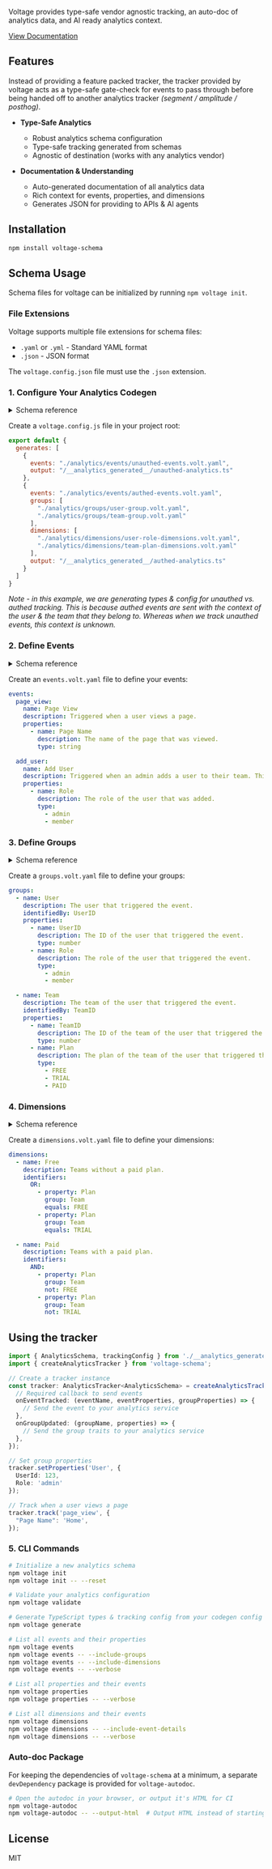 Voltage provides type-safe vendor agnostic tracking, an auto-doc of analytics data, and AI ready analytics context.

[View Documentation](https://voltage-schema.com/)

## Features

Instead of providing a feature packed tracker, the tracker provided by voltage acts as a type-safe gate-check for events to pass through before being handed off to another analytics tracker _(segment / amplitude / posthog)_.

- **Type-Safe Analytics**
  - Robust analytics schema configuration
  - Type-safe tracking generated from schemas
  - Agnostic of destination (works with any analytics vendor)

- **Documentation & Understanding**
  - Auto-generated documentation of all analytics data
  - Rich context for events, properties, and dimensions
  - Generates JSON for providing to APIs & AI agents

## Installation

```bash
npm install voltage-schema
```

## Schema Usage

Schema files for voltage can be initialized by running ```npm voltage init```.

### File Extensions

Voltage supports multiple file extensions for schema files:
- `.yaml` or `.yml` - Standard YAML format
- `.json` - JSON format

The `voltage.config.json` file must use the `.json` extension.

### 1. Configure Your Analytics Codegen

<details>

<summary>Schema reference</summary>

#### Codegen Config

| Field | Type | Required | Description |
| --- | --- | --- | --- |
| events | string | yes | The path to the events file that types & tracking config will be generated from. |
| groups | string[] | no | The path to all of the groups file(s) that exist for the events being tracked. If an event is not tracked with a group, then that event should be a part of a codegen config that does not include the group. |
| dimensions | string[] | no | The path to all of the dimension file(s) that exist for the events being tracked. If a dimension is identified by a group, then that group must be included in the codegen config with the dimension. |
| output | string | yes | The file path to write the generated types & tracking config to. When this file path ends in .ts, typescript types are generated. When it ends in ".js", no types are generated.  |
| disableComments | boolean | no | By default, event, property, & group descriptions are added as jsDoc style comments on their generated types & tracking configs. |
| eventKeyPropertyName | string | no | The name of the property that will be auto-generated to store the event key. Defaults to 'Event Key' if not specified. This property will be added to all events with a defaultValue set to the event's key. |

</details>

Create a `voltage.config.js` file in your project root:

```javascript
export default {
  generates: [
    {
      events: "./analytics/events/unauthed-events.volt.yaml",
      output: "/__analytics_generated__/unauthed-analytics.ts"
    },
    {
      events: "./analytics/events/authed-events.volt.yaml",
      groups: [
        "./analytics/groups/user-group.volt.yaml",
        "./analytics/groups/team-group.volt.yaml"
      ],
      dimensions: [
        "./analytics/dimensions/user-role-dimensions.volt.yaml",
        "./analytics/dimensions/team-plan-dimensions.volt.yaml"
      ],
      output: "/__analytics_generated__/authed-analytics.ts"
    }
  ]
}
```

_Note - in this example, we are generating types & config for unauthed vs. authed tracking. This is because authed events are sent with the context of the user & the team that they belong to. Whereas when we track unauthed events, this context is unknown._

### 2. Define Events

<details>

<summary>Schema reference</summary>

#### Event

| Field | Type | Required | Description |
| --- | --- | --- | --- |
| name | string | yes | The name of the event. |
| description | string | no | Describe the context of the event. |
| dimensions | { included: string[], excluded: string[] } | no | The dimensions that the event exists in. When dimensions are not set, the event will be auto-associated with each dimension. When included, an event only exists in the supplied dimensions. When excluded, an event exists in all dimensions except for the supplied dimensions. |
| passthrough | boolean | no | Allow arbitrary properties to be tracked with the event. |
| properties | Property[] | no | The properties to track with the event. All properties are required unless marked as optional. Unlisted properties will be disallowed unless passthrough is enabled. |

#### Property

| Field | Type | Required | Description |
| --- | --- | --- | --- |
| name | string | yes | The name of the property. |
| description | string | no | Describe the context of the property. |
| type | string, string[], boolean, Boolean[], number, number[], oneOf | yes | The expected typescript type for the property value. |
| defaultValue | any | no | The static property value to be tracked with the event. |
| optional | boolean | no | Mark the property as optional when tracking the event. Note that properties are required by default. |

</details>

Create an `events.volt.yaml` file to define your events:

```yaml
events:
  page_view:
    name: Page View
    description: Triggered when a user views a page.
    properties:
      - name: Page Name
        description: The name of the page that was viewed.
        type: string

  add_user:
    name: Add User
    description: Triggered when an admin adds a user to their team. This requires a paid plan.
    properties:
      - name: Role
        description: The role of the user that was added.
        type:
          - admin
          - member
```

### 3. Define Groups

<details>

<summary>Schema reference</summary>

#### Group

| Field | Type | Required | Description |
| --- | --- | --- | --- |
| name | string | yes | The name of the group. |
| description | string | no | Describe the context of the group. |
| identifiedBy | string | no | The property that the group is identified by. |
| passthrough | boolean | no | Allow arbitrary properties to be set on the group. |
| properties | Property[] | no | The properties to set on the group. All properties are required unless marked as optional. Unlisted properties will be disallowed unless passthrough is enabled. |

#### Property

| Field | Type | Required | Description |
| --- | --- | --- | --- |
| name | string | yes | The name of the property. |
| description | string | no | Describe the context of the property. |
| type | string, string[], boolean, Boolean[], number, number[], oneOf | yes | The expected typescript type for the property value. |
| defaultValue | any | no | The static property value to be tracked with the event. |
| optional | boolean | no | Mark the property as optional when tracking the event. Note that properties are required by default. |

</details>

Create a `groups.volt.yaml` file to define your groups:

```yaml
groups:
  - name: User
    description: The user that triggered the event.
    identifiedBy: UserID
    properties:
      - name: UserID
        description: The ID of the user that triggered the event.
        type: number
      - name: Role
        description: The role of the user that triggered the event.
        type:
          - admin
          - member

  - name: Team
    description: The team of the user that triggered the event.
    identifiedBy: TeamID
    properties:
      - name: TeamID
        description: The ID of the team of the user that triggered the event.
        type: number
      - name: Plan
        description: The plan of the team of the user that triggered the event.
        type:
          - FREE
          - TRIAL
          - PAID
```

### 4. Dimensions

<details>

<summary>Schema reference</summary>

#### Dimension

| Field | Type | Required | Description |
| --- | --- | --- | --- |
| name | string | yes | The name of the dimension. |
| description | string | no | Describe the context of the dimension. |
| identifiers | DimensionIdentifier[] | yes | The property filters used to identify which users belong in the dimension. |

#### Dimension Identifier

| Field | Type | Required | Description |
| --- | --- | --- | --- |
| property | string | yes | The group property to target for identifying the dimension. |
| group | string | yes | The group to read the property from for identifying the dimension. |
| equals | string, number, boolean | no | Filter for groups where the property matches the given value. |
| not | string, number, boolean | no | Filter for groups where the property does not match the given value. |
| contains | string | no | Filter for groups where the property contains a string value. |
| in | string[], number[], boolean[] | no | Filter for groups where the property is one of the values in the list. |
| notIn | string[], number[], boolean[] | no | Filter for groups where the property is not one of the values in the list. |
| startsWith | string | no | Filter for groups where the property starts with a given string. |
| endsWith | string | no | Filter for groups where the property ends with a given string. |
| lt | number | no | Filter for groups where the numeric property value is less than a given numeric value. |
| lte | number | no | Filter for groups where the numeric property value is less than or equal to a given numeric value. |
| gt | number | no | Filter for groups where the numeric property value is greater than a given numeric value. |
| gte | number | no | Filter for groups where the numeric property value is greater than or equal to a given numeric value. |

</details>

Create a `dimensions.volt.yaml` file to define your dimensions:

```yaml
dimensions:
  - name: Free
    description: Teams without a paid plan.
    identifiers:
      OR:
        - property: Plan
          group: Team
          equals: FREE
        - property: Plan
          group: Team
          equals: TRIAL

  - name: Paid
    description: Teams with a paid plan.
    identifiers:
      AND:
        - property: Plan
          group: Team
          not: FREE
        - property: Plan
          group: Team
          not: TRIAL
```

## Using the tracker

```typescript
import { AnalyticsSchema, trackingConfig } from './__analytics_generated__/analytics';
import { createAnalyticsTracker } from 'voltage-schema';

// Create a tracker instance
const tracker: AnalyticsTracker<AnalyticsSchema> = createAnalyticsTracker<AnalyticsSchema>(trackingConfig, {
  // Required callback to send events
  onEventTracked: (eventName, eventProperties, groupProperties) => {
    // Send the event to your analytics service
  },
  onGroupUpdated: (groupName, properties) => {
    // Send the group traits to your analytics service
  },
});

// Set group properties
tracker.setProperties('User', {
  UserId: 123,
  Role: 'admin'
});

// Track when a user views a page
tracker.track('page_view', {
  "Page Name": 'Home',
});
```

### 5. CLI Commands

```bash
# Initialize a new analytics schema
npm voltage init
npm voltage init -- --reset

# Validate your analytics configuration
npm voltage validate

# Generate TypeScript types & tracking config from your codegen config
npm voltage generate

# List all events and their properties
npm voltage events
npm voltage events -- --include-groups
npm voltage events -- --include-dimensions
npm voltage events -- --verbose

# List all properties and their events
npm voltage properties
npm voltage properties -- --verbose

# List all dimensions and their events
npm voltage dimensions
npm voltage dimensions -- --include-event-details
npm voltage dimensions -- --verbose
```

### Auto-doc Package

For keeping the dependencies of ```voltage-schema``` at a minimum, a separate ```devDependency``` package is provided for ```voltage-autodoc```.

```bash
# Open the autodoc in your browser, or output it's HTML for CI
npm voltage-autodoc
npm voltage-autodoc -- --output-html  # Output HTML instead of starting server
```

## License

MIT

